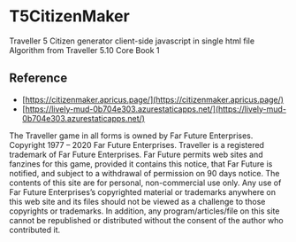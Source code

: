 # T5CitizenMaker

Traveller 5 Citizen generator client-side javascript in single html file  
Algorithm from Traveller 5.10 Core Book 1

## Reference
* [https://citizenmaker.apricus.page/](https://citizenmaker.apricus.page/)
* [https://lively-mud-0b704e303.azurestaticapps.net/](https://lively-mud-0b704e303.azurestaticapps.net/)

The Traveller game in all forms is owned by Far Future Enterprises. Copyright 1977 – 2020 Far Future Enterprises. Traveller is a registered trademark of Far Future Enterprises. Far Future permits web sites and fanzines for this game, provided it contains this notice, that Far Future is notified, and subject to a withdrawal of permission on 90 days notice. The contents of this site are for personal, non-commercial use only. Any use of Far Future Enterprises’s copyrighted material or trademarks anywhere on this web site and its files should not be viewed as a challenge to those copyrights or trademarks. In addition, any program/articles/file on this site cannot be republished or distributed without the consent of the author who contributed it.

